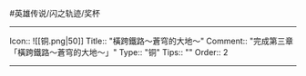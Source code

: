 #英雄传说/闪之轨迹/奖杯 

---

Icon:: ![[铜.png|50]]
Title:: "橫跨鐵路～蒼穹的大地～"
Comment:: "完成第三章「橫跨鐵路～蒼穹的大地～」"
Type:: "铜"
Tips:: ""
Order:: 2

---